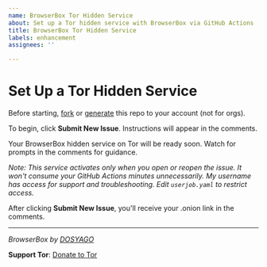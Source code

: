 ```yaml
---
name: BrowserBox Tor Hidden Service
about: Set up a Tor hidden service with BrowserBox via GitHub Actions
title: BrowserBox Tor Hidden Service
labels: enhancement
assignees: ''

---
```


# Set Up a Tor Hidden Service

Before starting, [fork](../fork) or [generate](../generate) this repo to your account (not for orgs).

To begin, click **Submit New Issue**. Instructions will appear in the comments.

Your BrowserBox hidden service on Tor will be ready soon. Watch for prompts in the comments for guidance.

*Note: This service activates only when you open or reopen the issue. It won't consume your GitHub Actions minutes unnecessarily. My username has access for support and troubleshooting. Edit `userjob.yaml` to restrict access.*

After clicking **Submit New Issue**, you'll receive your .onion link in the comments.

---

*BrowserBox by [DOSYAGO](https://dosyago.com)*

**Support Tor**: [Donate to Tor](https://donate.torproject.org)

